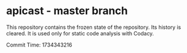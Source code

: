 # apicast - master branch

This repository contains the frozen state of the repository.
Its history is cleared. It is used only for static code
analysis with Codacy.

Commit Time: 1734343216